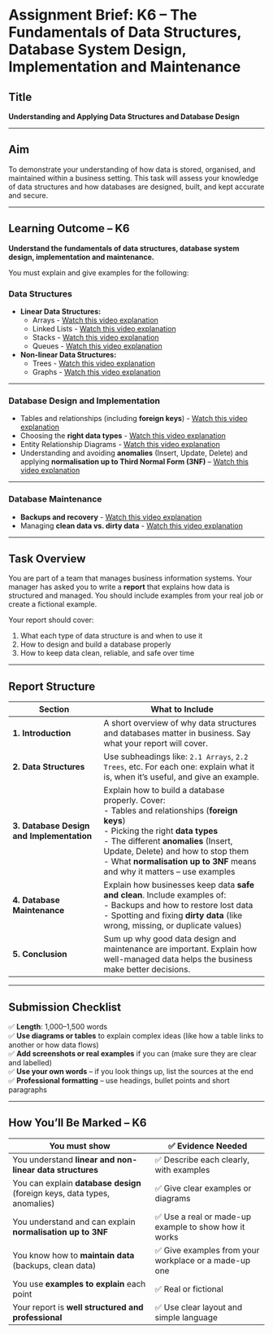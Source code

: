 # Assignment Brief: K6 – The Fundamentals of Data Structures, Database System Design, Implementation and Maintenance

## Title  
**Understanding and Applying Data Structures and Database Design**

---

## Aim  
To demonstrate your understanding of how data is stored, organised, and maintained within a business setting. This task will assess your knowledge of data structures and how databases are designed, built, and kept accurate and secure.

---

## Learning Outcome – K6  
**Understand the fundamentals of data structures, database system design, implementation and maintenance.**

You must explain and give examples for the following:

### Data Structures
- **Linear Data Structures:**
  - Arrays  - <a href="" target="_blank">Watch this video explanation</a>
  - Linked Lists  - <a href="" target="_blank">Watch this video explanation</a>
  - Stacks  - <a href="" target="_blank">Watch this video explanation</a>
  - Queues  - <a href="" target="_blank">Watch this video explanation</a>
- **Non-linear Data Structures:**
  - Trees  - <a href="" target="_blank">Watch this video explanation</a>
  - Graphs  - <a href="" target="_blank">Watch this video explanation</a>

---

### Database Design and Implementation
- Tables and relationships (including **foreign keys**) - <a href="https://youtu.be/8wUUMOKAK-c?si=A7YNrYVGzYEkDAAR" target="_blank">Watch this video explanation</a>   
- Choosing the **right data types** - <a href="https://youtu.be/vprfHdz7FV4?si=wYH-Hy85gugqWBqc" target="_blank">Watch this video explanation</a>
- Entity Relationship Diagrams - <a href="https://youtu.be/LowjDtiNlk4?si=oHOYrouMRqAU5cRO" target="_blank">Watch this video explanation</a>
- Understanding and avoiding **anomalies** (Insert, Update, Delete) and applying **normalisation up to Third Normal Form (3NF)** – <a href="https://www.youtube.com/watch?v=GFQaEYEc8_8" target="_blank">Watch this video explanation</a>

---

### Database Maintenance
- **Backups and recovery**  -  <a href="" target="_blank">Watch this video explanation</a>
- Managing **clean data vs. dirty data** -  <a href="" target="_blank">Watch this video explanation</a>

---

## Task Overview  
You are part of a team that manages business information systems. Your manager has asked you to write a **report** that explains how data is structured and managed. You should include examples from your real job or create a fictional example.

Your report should cover:

1. What each type of data structure is and when to use it  
2. How to design and build a database properly  
3. How to keep data clean, reliable, and safe over time

---

## Report Structure

| Section | What to Include |
|---------|------------------|
| **1. Introduction** | A short overview of why data structures and databases matter in business. Say what your report will cover. |
| **2. Data Structures** | Use subheadings like: `2.1 Arrays`, `2.2 Trees`, etc. For each one: explain what it is, when it’s useful, and give an example. |
| **3. Database Design and Implementation** | Explain how to build a database properly. Cover: <br> - Tables and relationships (**foreign keys**) <br> - Picking the right **data types** <br> - The different **anomalies** (Insert, Update, Delete) and how to stop them <br> - What **normalisation up to 3NF** means and why it matters – use examples |
| **4. Database Maintenance** | Explain how businesses keep data **safe and clean**. Include examples of: <br> - Backups and how to restore lost data <br> - Spotting and fixing **dirty data** (like wrong, missing, or duplicate values) |
| **5. Conclusion** | Sum up why good data design and maintenance are important. Explain how well-managed data helps the business make better decisions. |

---

## Submission Checklist

✅ **Length**: 1,000–1,500 words  
✅ **Use diagrams or tables** to explain complex ideas (like how a table links to another or how data flows)  
✅ **Add screenshots or real examples** if you can (make sure they are clear and labelled)  
✅ **Use your own words** – if you look things up, list the sources at the end  
✅ **Professional formatting** – use headings, bullet points and short paragraphs  

---

## How You’ll Be Marked – K6

| You must show | ✅ Evidence Needed |
|---------------|-------------------|
| You understand **linear and non-linear data structures** | ✅ Describe each clearly, with examples |
| You can explain **database design** (foreign keys, data types, anomalies) | ✅ Give clear examples or diagrams |
| You understand and can explain **normalisation up to 3NF** | ✅ Use a real or made-up example to show how it works |
| You know how to **maintain data** (backups, clean data) | ✅ Give examples from your workplace or a made-up one |
| You use **examples to explain** each point | ✅ Real or fictional |
| Your report is **well structured and professional** | ✅ Use clear layout and simple language |
